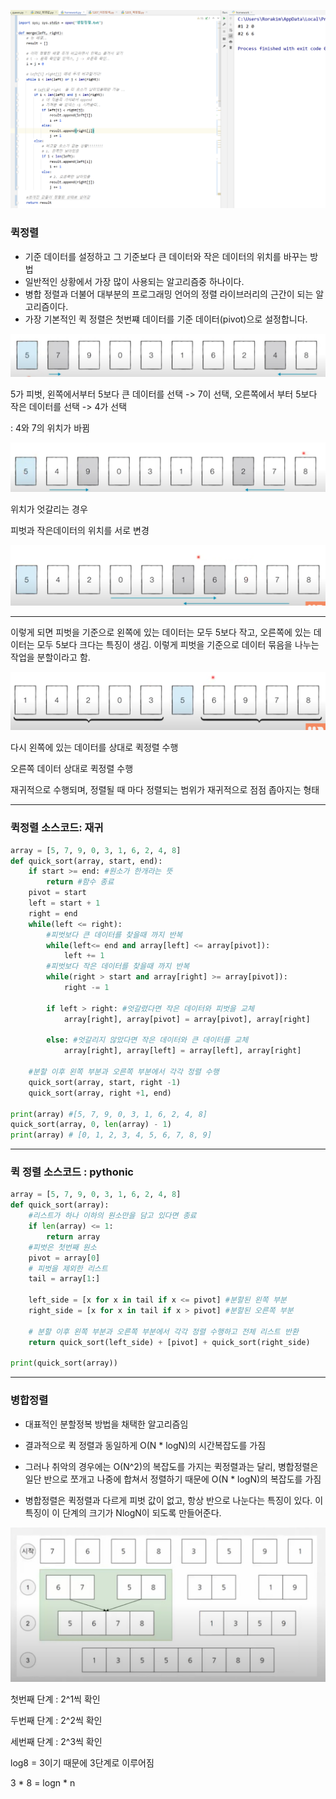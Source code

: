 ![image-20220331110535297](homework.assets/image-20220331110535297.png)





### 퀵정렬 

-  기준 데이터를 설정하고 그 기준보다 큰 데이터와 작은 데이터의 위치를 바꾸는 방법 
- 일반적인 상황에서 가장 많이 사용되는 알고리즘중 하나이다. 
- 병합 정렬과 더불어 대부분의 프로그래밍 언어의 정렬 라이브러리의 근간이 되는 알고리즘이다.
- 가장 기본적인 퀵 정렬은 첫번쨰 데이터를 기준 데이터(pivot)으로 설정합니다. 



![image-20220330131530564](homework.assets/image-20220330131530564.png)

5가 피벗, 왼쪽에서부터 5보다 큰 데이터를 선택 -> 7이 선택, 오른쪽에서 부터 5보다 작은 데이터를 선택 -> 4가 선택 

: 4와 7의 위치가 바뀜 

![image-20220330131646348](homework.assets/image-20220330131646348.png)



위치가 엇갈리는 경우 

피벗과 작은데이터의 위치를 서로 변경 

![image-20220330132214428](homework.assets/image-20220330132214428.png)



----

이렇게 되면 피벗을 기준으로 왼쪽에 있는 데이터는 모두 5보다 작고, 오른쪽에 있는 데이터는 모두 5보다 크다는 특징이 생김. 이렇게 피벗을 기준으로 데이터 묶음을 나누는 작업을 분할이라고 함.

![image-20220330132450858](homework.assets/image-20220330132450858.png)

다시 왼쪽에 있는 데이터를 상대로 퀵정렬 수행 

오른쪽 데이터 상대로 퀵정렬 수행 

재귀적으로 수행되며, 정렬될 때 마다 정렬되는 범위가 재귀적으로 점점 좁아지는 형태 

-----



### 퀵정렬 소스코드: 재귀 

```python
array = [5, 7, 9, 0, 3, 1, 6, 2, 4, 8]
def quick_sort(array, start, end):
    if start >= end: #원소가 한개라는 뜻
        return #함수 종료
    pivot = start
    left = start + 1
    right = end
    while(left <= right):
        #피벗보다 큰 데이터를 찾을때 까지 반복
        while(left<= end and array[left] <= array[pivot]):
            left += 1
        #피벗보다 작은 데이터를 찾을때 까지 반복
        while(right > start and array[right] >= array[pivot]):
            right -= 1

        if left > right: #엇갈렸다면 작은 데이터와 피벗을 교체
            array[right], array[pivot] = array[pivot], array[right]

        else: #엇갈리지 않았다면 작은 데이터와 큰 데이터를 교체
            array[right], array[left] = array[left], array[right]

    #분할 이후 왼쪽 부분과 오른쪽 부분에서 각각 정렬 수행
    quick_sort(array, start, right -1)
    quick_sort(array, right +1, end)

print(array) #[5, 7, 9, 0, 3, 1, 6, 2, 4, 8]
quick_sort(array, 0, len(array) - 1)
print(array) # [0, 1, 2, 3, 4, 5, 6, 7, 8, 9]
```

-----



### 퀵 정렬 소스코드 : pythonic

```python
array = [5, 7, 9, 0, 3, 1, 6, 2, 4, 8]
def quick_sort(array):
    #리스트가 하나 이하의 원소만을 담고 있다면 종료
    if len(array) <= 1:
        return array
    #피벗은 첫번째 원소
    pivot = array[0]
    # 피벗을 제외한 리스트
    tail = array[1:]

    left_side = [x for x in tail if x <= pivot] #분할된 왼쪽 부분
    right_side = [x for x in tail if x > pivot] #분할된 오른쪽 부분

    # 분할 이후 왼쪽 부분과 오른쪽 부분에서 각각 정렬 수행하고 전체 리스트 반환
    return quick_sort(left_side) + [pivot] + quick_sort(right_side)

print(quick_sort(array))
```

-----



### 병합정렬 

- 대표적인 분할정복 방법을 채택한 알고리즘임 
- 결과적으로 퀵 정렬과 동일하게 O(N * logN)의 시간복잡도를 가짐
- 그러나 취악의 경우에는 O(N^2)의 복잡도를 가지는 퀵정렬과는 달리, 병합정렬은 일단 반으로 쪼개고 나중에 합쳐서 정렬하기 때문에 O(N * logN)의 복잡도를 가짐 

- 병합정렬은 퀵정렬과 다르게 피벗 값이 없고, 항상 반으로 나눈다는 특징이 있다. 이 특징이 이 단계의 크기가 NlogN이 되도록 만들어준다. 

![image-20220330171100448](homework.assets/image-20220330171100448.png)



첫번째 단계 : 2^1씩 확인 

두번째 단계 : 2^2씩 확인 

세번째 단계 : 2^3씩 확인 

log8 = 3이기 때문에 3단계로 이루어짐 

3 * 8 = logn * n 

